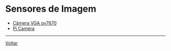 # Sensores de Imagem

- [Câmera VGA ov7670](./ov7670/index.md)
- [Pi Camera](./python_PiCamera/index.md)

---
[Voltar](https://lpae.github.io/)

